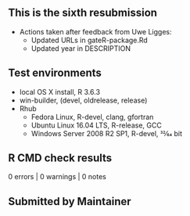 ## This is the sixth resubmission

* Actions taken after feedback from Uwe Ligges:
  * Updated URLs in gateR-package.Rd
  * Updated year in DESCRIPTION
  
## Test environments
* local OS X install, R 3.6.3
* win-builder, (devel, oldrelease, release)
* Rhub
  * Fedora Linux, R-devel, clang, gfortran
  * Ubuntu Linux 16.04 LTS, R-release, GCC
  * Windows Server 2008 R2 SP1, R-devel, 32⁄64 bit

## R CMD check results
0 errors | 0 warnings | 0 notes

## Submitted by Maintainer
